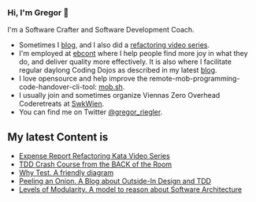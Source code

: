 ### Hi, I'm Gregor 👋

I'm a Software Crafter and Software Development Coach.

- Sometimes I [blog](https://gregorriegler.com/blog), and I also did a [refactoring video series](https://www.youtube.com/channel/UCsWg_i6X4KMhjD2CRqCJLdg).
- I'm employed at [ebcont](https://www.ebcont.com/) where I help people find more joy in what they do, and deliver quality more effectively. It is also where I facilitate regular daylong Coding Dojos as described in my latest [blog](https://gregorriegler.com/2022/01/07/running-a-company-coding-dojo.html).
- I love opensource and help improve the remote-mob-programming-code-handover-cli-tool: [mob.sh](https://github.com/remotemobprogramming/mob). 
- I usually join and sometimes organize Viennas Zero Overhead Coderetreats at [SwkWien](https://www.softwerkskammer.org/groups/wien).
- You can find me on Twitter [@gregor_riegler](https://twitter.com/gregor_riegler).

## My latest Content is

- [Expense Report Refactoring Kata Video Series](https://www.youtube.com/watch?v=DS_940tXMXQ&list=PLITEvpe_3xfdicT0Yobk_xtSTfrCElQes)
- [TDD Crash Course from the BACK of the Room](https://gregorriegler.com/2021/07/02/tdd-crash-course-from-the-back-of-the-room.html)
- [Why Test. A friendly diagram](https://gregorriegler.com/2021/05/20/why-test.html)
- [Peeling an Onion. A Blog about Outside-In Design and TDD](https://gregorriegler.com/2020/11/30/peeling-an-onion.html)
- [Levels of Modularity. A model to reason about Software Architecture](https://gregorriegler.com/2020/08/08/levels-of-modularity.html)
